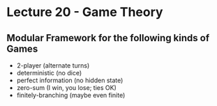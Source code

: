 # Lecture 20 - Game Theory

## Modular Framework for the following kinds of Games

- 2-player (alternate turns)
- deterministic (no dice)
- perfect information (no hidden state)
- zero-sum (I win, you lose; ties OK)
- finitely-branching (maybe even finite)

